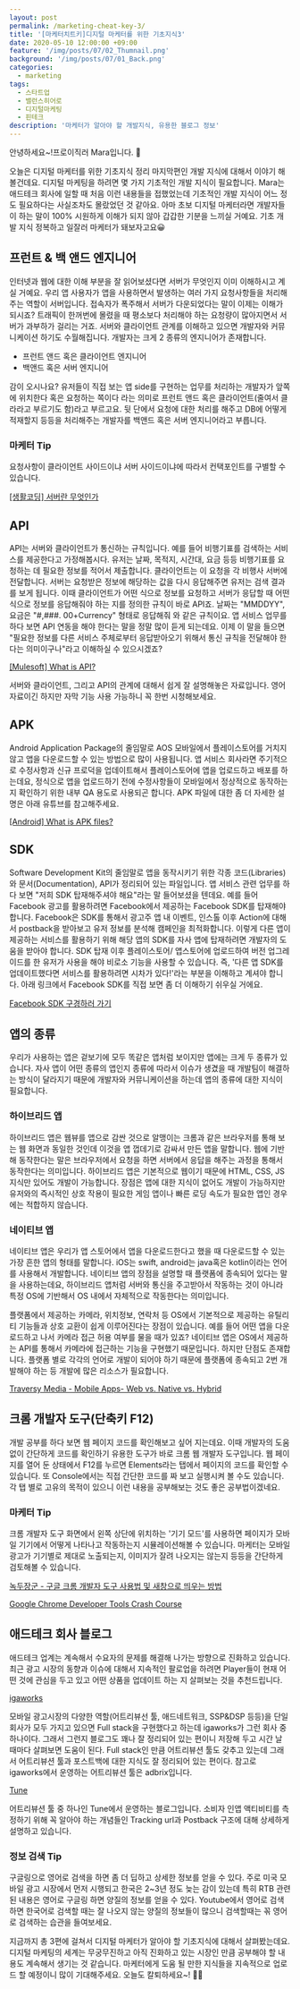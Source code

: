 ```yaml
---
layout: post
permalink: /marketing-cheat-key-3/
title: '[마케터치트키]디지털 마케터를 위한 기초지식3'
date: 2020-05-10 12:00:00 +09:00
feature: '/img/posts/07/02_Thumnail.png'
background: '/img/posts/07/01_Back.png'
categories:
  - marketing
tags:
  - 스타트업
  - 밸런스히어로
  - 디지털마케팅
  - 핀테크
description: '마케터가 알아야 할 개발지식, 유용한 블로그 정보'
---
```


안녕하세요~!프로이직러 Mara입니다. 🐳  

오늘은 디지털 마케터를 위한 기초지식 정리 마지막편인 개발 지식에 대해서 이야기 해볼건데요. 디지털 마케팅을 하려면 몇 가지 기초적인 개발 지식이 필요합니다. Mara는 애드테크 회사에 일할 때 처음 이런 내용들을 접했었는데 기초적인 개발 지식이 어느 정도 필요하다는 사실조차도 몰랐었던 것 같아요. 아마 초보 디지털 마케터라면 개발자들이 하는 말이 100% 시원하게 이해가 되지 않아 갑갑한 기분을 느끼실 거예요. 기초 개발 지식 정복하고 일잘러 마케터가 돼보자고요😀 

## 프런트 & 백 앤드 엔지니어 

인터넷과 웹에 대한 이해 부분을 잘 읽어보셨다면 서버가 무엇인지 이미 이해하시고 계실 거예요. 우리 앱 사용자가 앱을 사용하면서 발생하는 여러 가지 요청사항들을 처리해주는 역할이 서버입니다. 접속자가 폭주해서 서버가 다운되었다는 말이 이제는 이해가 되시죠? 트래픽이 한꺼번에 몰렸을 때 평소보다 처리해야 하는 요청량이 많아지면서 서버가 과부하가 걸리는 거죠. 서버와 클라이언트 관계를 이해하고 있으면 개발자와 커뮤니케이션 하기도 수월해집니다. 개발자는 크게 2 종류의 엔지니어가 존재합니다. 

- 프런트 앤드 혹은 클라이언트 엔지니어
- 백앤드 혹은 서버 엔지니어 

감이 오시나요? 유저들이 직접 보는 앱 side를 구현하는 업무를 처리하는 개발자가 앞쪽에 위치한다 혹은 요청하는 쪽이다 라는 의미로 프런트 앤드 혹은 클라이언트(줄여서 클라라고 부르기도 함)라고 부르고요. 뒷 단에서 요청에 대한 처리를 해주고 DB에 어떻게 적재할지 등등을 처리해주는 개발자를 백앤드 혹은 서버 엔지니어라고 부릅니다. 

### 마케터 Tip

요청사항이 클라이언트 사이드이냐 서버 사이드이냐에 따라서 컨택포인트를 구별할 수 있습니다.

[[생활코딩] 서버란 무엇인가](https://www.youtube.com/watch?v=bnpJVGt5Cxk)

## API

API는 서버와 클라이언트가 통신하는 규칙입니다. 예를 들어 비행기표를 검색하는 서비스를 제공한다고 가정해봅시다. 유저는 날짜, 목적지, 시간대, 요금 등등 비행기표를 요청하는 데 필요한 정보를 적어서 제출합니다. 클라이언트는 이 요청을 각 비행사 서버에 전달합니다. 서버는 요청받은 정보에 해당하는 값을 다시 응답해주면 유저는 검색 결과를 보게 됩니다. 이때 클라이언트가 어떤 식으로 정보를 요청하고 서버가 응답할 때 어떤 식으로 정보를 응답해줘야 하는 지를 정의한 규칙이 바로 API죠. 날짜는 "MMDDYY", 요금은 "#,###. 00+Currency" 형태로 응답해줘 와 같은 규칙이요. 앱 서비스 업무를 하다 보면 API 연동을 해야 한다는 말을 정말 많이 듣게 되는데요. 이제 이 말을 들으면 "필요한 정보를 다른 서비스 주체로부터 응답받아오기 위해서 통신 규칙을 전달해야 한다는 의미이구나"라고 이해하실 수 있으시겠죠?  

[[Mulesoft] What is API?](https://www.youtube.com/watch?v=s7wmiS2mSXY ) 

서버와 클라이언트, 그리고 API의 관계에 대해서 쉽게 잘 설명해놓은 자료입니다. 영어 자료이긴 하지만 자막 기능 사용 가능하니 꼭 한번 시청해보세요. 

## APK

Android Application Package의 줄임말로 AOS 모바일에서 플레이스토어를 거치지 않고 앱을 다운로드할 수 있는 방법으로 많이 사용됩니다. 앱 서비스 회사라면 주기적으로 수정사항과 신규 프로덕을 업데이트해서 플레이스토어에 앱을 업로드하고 배포를 하는데요, 정식으로 앱을 업로드하기 전에 수정사항들이 모바일에서 정상적으로 동작하는지 확인하기 위한 내부 QA 용도로 사용되곤 합니다. APK 파일에 대한 좀 더 자세한 설명은 아래 유튜브를 참고해주세요. 

[[Android] What is APK files? ](https://www.youtube.com/watch?v=Hawj4WRxNSs)

## SDK

Software Development Kit의 줄임말로 앱을 동작시키기 위한 각종 코드(Libraries)와 문서(Documentation), API가 정리되어 있는 파일입니다. 앱 서비스 관련 업무를 하다 보면 "저희 SDK 탑재해주셔야 해요"라는 말 들어보셨을 텐데요. 예를 들어 Facebook 광고를 활용하려면 Facebook에서 제공하는 Facebook SDK를 탑재해야 합니다. Facebook은 SDK를 통해서 광고주 앱 내 이벤트, 인스톨 이후 Action에 대해서 postback을 받아보고 유저 정보를 분석해 캠페인을 최적화합니다. 이렇게 다른 앱이 제공하는 서비스를 활용하기 위해 해당 앱의 SDK를 자사 앱에 탑재하려면 개발자의 도움을 받아야 합니다. SDK 탑재 이후 플레이스토어/ 앱스토어에 업로드하여 버전 업그레이드를 한 유저가 사용을 해야 비로소 기능을 사용할 수 있습니다. 즉, '다른 앱 SDK를 업데이트했다면 서비스를 활용하려면 시차가 있다!'라는 부분을 이해하고 계셔야 합니다. 아래 링크에서 Facebook SDK를 직접 보면 좀 더 이해하기 쉬우실 거에요. 

[Facebook SDK 구경하러 가기 ](https://developers.facebook.com/docs/apis-and-sdks/)

## 앱의 종류

우리가 사용하는 앱은 겉보기에 모두 똑같은 앱처럼 보이지만 앱에는 크게 두 종류가 있습니다. 자사 앱이 어떤 종류의 앱인지 종류에 따라서 이슈가 생겼을 때 개발팀이 해결하는 방식이 달라지기 때문에 개발자와 커뮤니케이션을 하는데 앱의 종류에 대한 지식이 필요합니다. 

### 하이브리드 앱

하이브리드 앱은 웹뷰를 앱으로 감싼 것으로 알맹이는 크롬과 같은 브라우저를 통해 보는 웹 화면과 동일한 것인데 이것을 앱 껍데기로 감싸서 만든 앱을 말합니다. 웹에 기반해 동작한다는 말은 브라우저에서 요청을 하면 서버에서 응답을 해주는 과정을 통해서 동작한다는 의미입니다. 하이브리드 앱은 기본적으로 웹이기 때문에 HTML, CSS, JS 지식만 있어도 개발이 가능합니다. 장점은 앱에 대한 지식이 없어도 개발이 가능하지만 유저와의 즉시적인 상호 작용이 필요한 게임 앱이나 빠른 로딩 속도가 필요한 앱인 경우에는 적합하지 않습니다.  

### 네이티브 앱

네이티브 앱은 우리가 앱 스토어에서 앱을 다운로드한다고 했을 때 다운로드할 수 있는 가장 흔한 앱의 형태를 말합니다. iOS는 swift, android는 java혹은 kotlin이라는 언어를 사용해서 개발합니다. 네이티브 앱의 장점을 설명할 때 플랫폼에 종속되어 있다는 말을 사용하는데요, 하이브리드 앱처럼 서버와 통신을 주고받아서 작동하는 것이 아니라 특정 OS에 기반해서 OS 내에서 자체적으로 작동한다는 의미입니다. 

플랫폼에서 제공하는 카메라, 위치정보, 연락처 등 OS에서 기본적으로 제공하는 유틸리티 기능들과 상호 교환이 쉽게 이루어진다는 장점이 있습니다. 예를 들어 어떤 앱을 다운로드하고 나서 카메라 접근 허용 여부를 물을 때가 있죠? 네이티브 앱은 OS에서 제공하는 API를 통해서 카메라에 접근하는 기능을 구현했기 때문입니다. 하지만 단점도 존재합니다. 플랫폼 별로 각각의 언어로 개발이 되어야 하기 때문에 플랫폼에 종속되고 2번 개발해야 하는 등 개발에 많은 리소스가 필요합니다. 

[Traversy Media - Mobile Apps- Web vs. Native vs. Hybrid](https://www.youtube.com/watch?v=ZikVtdopsfY)

## 크롬 개발자 도구(단축키 F12)

개발 공부를 하다 보면 웹 페이지 코드를 확인해보고 싶어 지는데요. 이때 개발자의 도움 없이 간단하게 코드를 확인하기 유용한 도구가 바로 크롬 웹 개발자 도구입니다. 웹 페이지를 열어 둔 상태에서 F12를 누르면 Elements라는 탭에서 페이지의 코드를 확인할 수 있습니다. 또 Console에서는 직접 간단한 코드를 짜 보고 실행시켜 볼 수도 있습니다. 각 탭 별로 고유의 목적이 있으니 이런 내용을 공부해보는 것도 좋은 공부법이겠네요. 

### 마케터 Tip 

크롬 개발자 도구 화면에서 왼쪽 상단에 위치하는 '기기 모드'를 사용하면 페이지가 모바일 기기에서 어떻게 나타나고 작동하는지 시뮬레이션해볼 수 있습니다. 마케터는 모바일 광고가 기기별로 제대로 노출되는지, 이미지가 잘려 나오지는 않는지 등등을 간단하게 검토해볼 수 있습니다. 

[녹두장군 - 구글 크롬 개발자 도구 사용법 및 새창으로 띄우는 방법]( https://mainia.tistory.com/2393 )

[Google Chrome Developer Tools Crash Course](https://www.youtube.com/watch?v=x4q86IjJFag)

## 애드테크 회사 블로그

애드테크 업계는 계속해서 수요자의 문제를 해결해 나가는 방향으로 진화하고 있습니다. 최근 광고 시장의 동향과 이슈에 대해서 지속적인 팔로업을 하려면 Player들이 현재 어떤 것에 관심을 두고 있고 어떤 상품을 업데이트 하는 지 살펴보는 것을 추천드립니다.   

[igaworks](http://blog.igaworks.com/) 

모바일 광고시장의 다양한 역할(어트리뷰선 툴, 애드네트워크, SSP&DSP 등등)을 단일 회사가 모두 가지고 있으면 Full stack을 구현했다고 하는데 igaworks가 그런 회사 중 하나이다. 그래서 그런지 블로그도 꽤나 잘 정리되어 있는 편이니 저장해 두고 시간 날 때마다 살펴보면 도움이 된다. Full stack인 만큼 어트리뷰션 툴도 갖추고 있는데 그래서 어트리뷰션 툴과 포스트백에 대한 지식도 잘 정리되어 있는 편이다. 참고로 igaworks에서 운영하는 어트리뷰션 툴은 adbrix입니다. 

[Tune](https://blog.naver.com/tunekorea)

어트리뷰션 툴 중 하나인 Tune에서 운영하는 블로그입니다. 소비자 인앱 액티비티를 측정하기 위해 꼭 알아야 하는 개념들인 Tracking url과 Postback 구조에 대해 상세하게 설명하고 있습니다. 

### 정보 검색 Tip

구글링으로 영어로 검색을 하면 좀 더 딥하고 상세한 정보를 얻을 수 있다. 주로 미국 모바일 광고 시장에서 먼저 시행되고 한국은 2~3년 정도 늦는 감이 있는데 특히 RTB 관련된 내용은 영어로 구글링 하면 양질의 정보를 얻을 수 있다. Youtube에서 영어로 검색하면 한국어로 검색할 때는 잘 나오지 않는 양질의 정보들이 많으니 검색할때는 꼮 영어로 검색하는 습관을 들여보세요. 

지금까지 총 3편에 걸쳐서 디지털 마케터가 알아야 할 기초지식에 대해서 살펴봤는데요. 디지털 마케팅의 세계는 무궁무진하고 아직 진화하고 있는 시장인 만큼 공부해야 할 내용도 계속해서 생기는 것 같습니다. 마케터에게 도움 될 만한 지식들을 지속적으로 업로드 할 예정이니 많이 기대해주세요. 오늘도 칼퇴하세요~! 🙋‍♀️  

